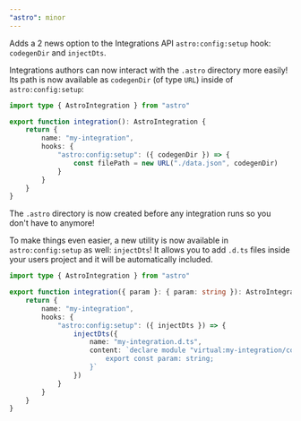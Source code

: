 ```yaml
---
"astro": minor
---
```


Adds a 2 news option to the Integrations API `astro:config:setup` hook: `codegenDir` and `injectDts`. 

Integrations authors can now interact with the `.astro` directory more easily! Its path is now available as `codegenDir` (of type `URL`) inside of `astro:config:setup`:

```ts
import type { AstroIntegration } from "astro"

export function integration(): AstroIntegration {
    return {
        name: "my-integration",
        hooks: {
            "astro:config:setup": ({ codegenDir }) => {
                const filePath = new URL("./data.json", codegenDir)
            }
        }
    }
}
```

The `.astro` directory is now created before any integration runs so you don't have to anymore!

To make things even easier, a new utility is now available in `astro:config:setup` as well: `injectDts`! It allows you to add `.d.ts` files inside your users project and it will be automatically included.

```ts
import type { AstroIntegration } from "astro"

export function integration({ param }: { param: string }): AstroIntegration {
    return {
        name: "my-integration",
        hooks: {
            "astro:config:setup": ({ injectDts }) => {
                injectDts({
                    name: "my-integration.d.ts",
                    content: `declare module "virtual:my-integration/config" {
                        export const param: string;
                    }`
                })
            }
        }
    }
}
```